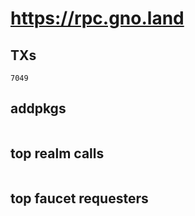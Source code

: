 # https://rpc.gno.land

## TXs
```
7049
```

## addpkgs
```
```

## top realm calls
```
```

## top faucet requesters
```
```

